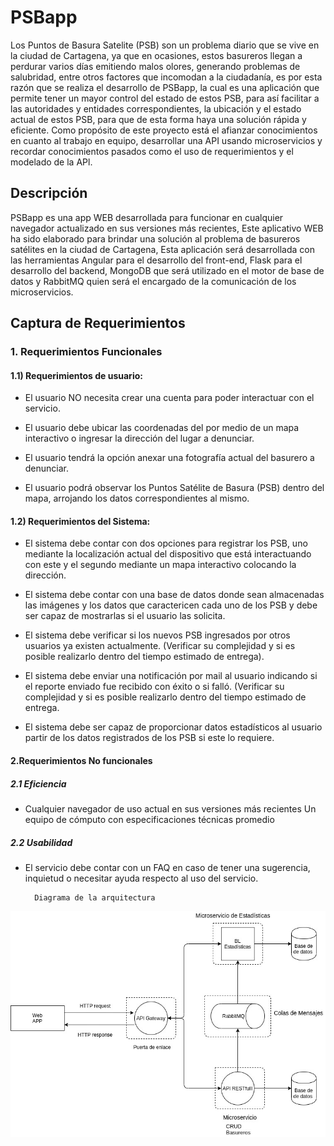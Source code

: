  PSBapp
 ======
Los Puntos de Basura Satelite (PSB) son un problema diario que se vive en la ciudad de Cartagena, ya que en ocasiones, estos basureros llegan a perdurar varios días emitiendo malos olores, generando problemas de salubridad, entre otros factores que incomodan a la ciudadanía, es por esta razón que se realiza el desarrollo de PSBapp, la cual es una aplicación que permite tener un mayor control del estado de estos PSB, para así facilitar a las autoridades y entidades correspondientes, la ubicación y el estado actual de estos PSB, para que de esta forma haya una solución rápida y eficiente.
Como propósito de este proyecto está el afianzar conocimientos en cuanto al trabajo en equipo, desarrollar una API usando microservicios y recordar conocimientos pasados como el uso de requerimientos y el modelado de la APl.
 
 Descripción
 ----------
PSBapp es una app WEB desarrollada para funcionar en cualquier navegador actualizado en sus versiones más recientes, Este aplicativo WEB ha sido elaborado para brindar una solución al problema de basureros satélites en la ciudad de Cartagena, Esta aplicación será desarrollada con las herramientas Angular para el desarrollo del front-end, Flask para el desarrollo del backend, MongoDB que será utilizado en el motor de base de datos y RabbitMQ quien será el encargado de la comunicación de los microservicios.
 

## Captura de Requerimientos ##

### 1. Requerimientos Funcionales
  
  
  #### 1.1) Requerimientos de usuario: 
  
  * El usuario NO necesita crear una cuenta para poder interactuar con el servicio.
  
  * El usuario debe ubicar las coordenadas del por medio de un mapa interactivo o ingresar la dirección del lugar a denunciar.
  
  * El usuario tendrá la opción anexar una fotografía actual del basurero a denunciar.
  
  * El usuario podrá observar los Puntos Satélite de Basura (PSB) dentro del mapa, arrojando los datos correspondientes al mismo.
  
  
  #### 1.2) Requerimientos del Sistema:

  * El sistema debe contar con dos opciones para registrar los PSB, uno mediante la localización actual del dispositivo que está interactuando con este y el segundo mediante un mapa interactivo colocando la dirección.

  * El sistema debe contar con una base de datos donde sean almacenadas las imágenes y los datos que caractericen cada uno de los PSB y debe ser capaz de mostrarlas si el usuario las solicita.

  * El sistema debe verificar si los nuevos PSB ingresados por otros usuarios ya existen actualmente. (Verificar su complejidad y si es posible realizarlo dentro del tiempo estimado de entrega).

  * El sistema debe enviar una notificación por mail al usuario indicando si el reporte enviado fue recibido con éxito o si falló. (Verificar su complejidad y si es posible realizarlo dentro del tiempo estimado de entrega.

  * El sistema debe ser capaz de proporcionar datos estadísticos al usuario partir de los datos registrados de los PSB si este lo requiere.


#### 2.Requerimientos No funcionales

##### 2.1 Eficiencia

  * Cualquier navegador de uso actual en sus versiones más recientes
  Un equipo de cómputo con especificaciones técnicas promedio


##### 2.2 Usabilidad
  
  * El servicio debe contar con un FAQ en caso de tener una sugerencia, inquietud o necesitar ayuda respecto al uso del servicio.



          Diagrama de la arquitectura 
![Diagrama de la acquitectura](https://github.com/skilletComatose/PSBapp/blob/master/Arquitectura.jpg)
